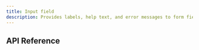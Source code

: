 ```yaml
---
title: Input field
description: Provides labels, help text, and error messages to form fields.
---
```


## API Reference
